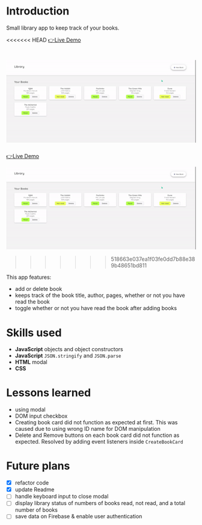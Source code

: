 # Introduction
Small library app to keep track of your books.

<<<<<<< HEAD
[👉Live Demo]()

![Demo](./demo/demo.gif)
=======
[👉Live Demo](https://bravoosonja.github.io/library/)

![Demo](/demo/demo.gif)
>>>>>>> 518663e037ea1f03fe0dd7b88e389b48651bd811

This app features: 
- add or delete book
- keeps track of the book title, author, pages, whether or not you have read the book
- toggle whether or not you have read the book after adding books
# Skills used
- **JavaScript** objects and object constructors
- **JavaScript** ```JSON.stringify``` and ```JSON.parse```
- **HTML** modal
- **CSS**
# Lessons learned
- using modal
- DOM input checkbox
- Creating book card did not function as expected at first. This was caused due to using wrong ID name for DOM manipulation 
- Delete and Remove buttons on each book card did not function as expected. Resolved by adding event listeners inside ```CreateBookCard```
# Future plans
- [x] refactor code
- [x] update Readme
- [ ] handle keyboard input to close modal
- [ ] display library status of numbers of books read, not read, and a total number of books
- [ ] save data on Firebase & enable user authentication
